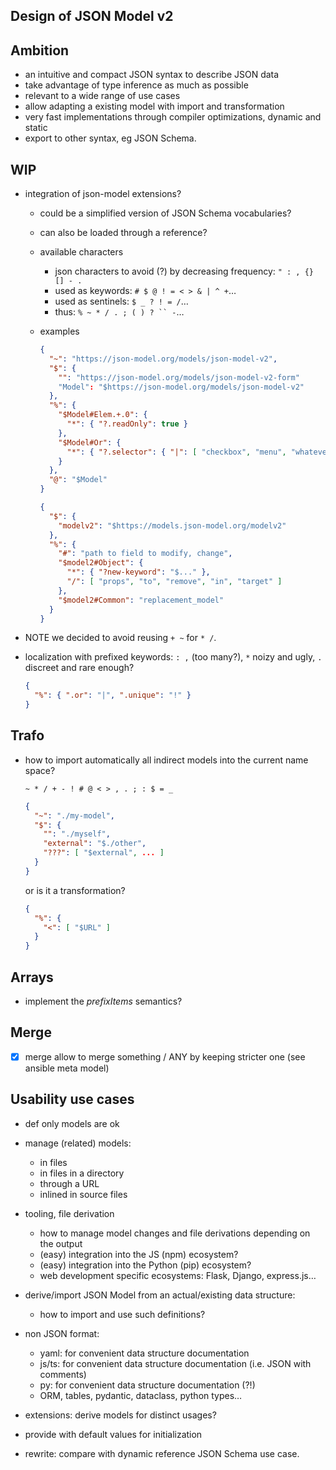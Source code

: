 ## Design of JSON Model v2

## Ambition

- an intuitive and compact JSON syntax to describe JSON data
- take advantage of type inference as much as possible
- relevant to a wide range of use cases
- allow adapting a existing model with import and transformation
- very fast implementations through compiler optimizations, dynamic and static
- export to other syntax, eg JSON Schema.

## WIP

- integration of json-model extensions?

  - could be a simplified version of JSON Schema vocabularies?
  - can also be loaded through a reference?
  - available characters
    - json characters to avoid (?) by decreasing frequency: `" : , {} [] - .`
    - used as keywords: `# $ @ ! = < > & | ^ +`…
    - used as sentinels: `$ _ ? ! = /`…
    - thus: `% ~ * / . ; ( ) ? `` -`…

  - examples

    ```json
    {
      "~": "https://json-model.org/models/json-model-v2",
      "$": {
        "": "https://json-model.org/models/json-model-v2-form"
        "Model": "$https://json-model.org/models/json-model-v2"
      },
      "%": {
        "$Model#Elem.+.0": {
          "*": { "?.readOnly": true }
        },
        "$Model#Or": {
          "*": { "?.selector": { "|": [ "checkbox", "menu", "whatever" ] } }
        }
      },
      "@": "$Model"
    }
    ```

    ```json
    {
      "$": {
        "modelv2": "$https://models.json-model.org/modelv2"
      },
      "%": {
        "#": "path to field to modify, change",
        "$model2#Object": {
          "*": { "?new-keyword": "$..." },
          "/": [ "props", "to", "remove", "in", "target" ]
        },
        "$model2#Common": "replacement_model"
      }
    }
    ```

- NOTE we decided to avoid reusing `+ ~` for `* /`.

- localization with prefixed keywords: `: ,` (too many?), `*` noizy and ugly, `.` discreet and rare enough?

  ```json
  {
    "%": { ".or": "|", ".unique": "!" }
  }
  ```

## Trafo

- how to import automatically all indirect models into the current name space?

  `~ * / + - ! # @ < > , . ; : $ = _ `

  ```json
  {
    "~": "./my-model",
    "$": {
      "": "./myself",
      "external": "$./other",
      "???": [ "$external", ... ]
    }
  }
  ```

  or is it a transformation?

  ```json
  {
    "%": {
      "<": [ "$URL" ]
    }
  }
  ```

## Arrays

- implement the _prefixItems_ semantics?

## Merge

- [x] merge allow to merge something / ANY by keeping stricter one (see ansible meta model)

## Usability use cases

- def only models are ok

- manage (related) models:
  - in files
  - in files in a directory
  - through a URL
  - inlined in source files
- tooling, file derivation
  - how to manage model changes and file derivations depending on the output
  - (easy) integration into the JS (npm) ecosystem?
  - (easy) integration into the Python (pip) ecosystem?
  - web development specific ecosystems: Flask, Django, express.js…
- derive/import JSON Model from an actual/existing data structure:
  - how to import and use such definitions?
- non JSON format:
  - yaml: for convenient data structure documentation
  - js/ts: for convenient data structure documentation (i.e. JSON with comments)
  - py: for convenient data structure documentation (?!)
  - ORM, tables, pydantic, dataclass, python types…
- extensions: derive models for distinct usages?
- provide with default values for initialization

- rewrite: compare with dynamic reference JSON Schema use case.
